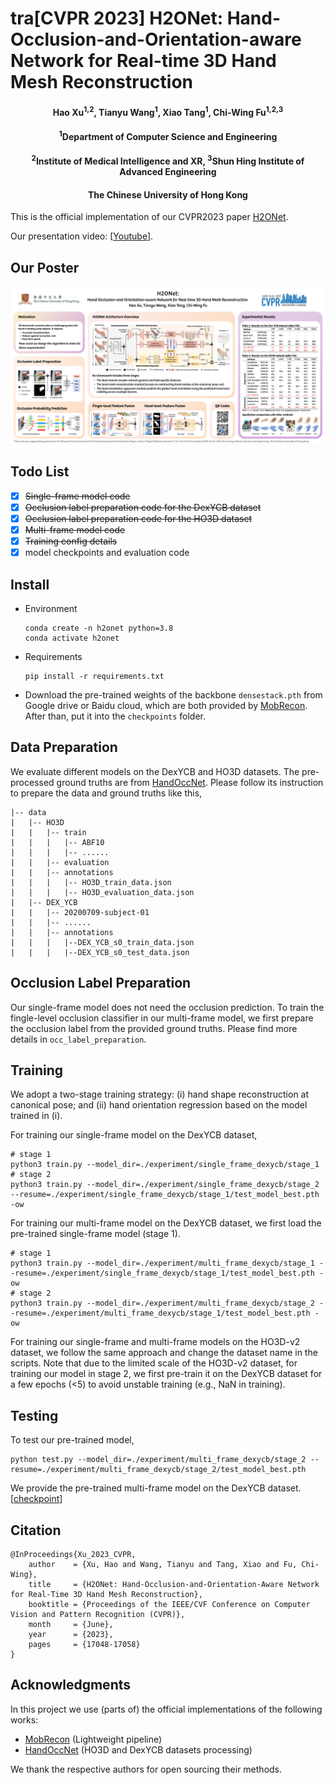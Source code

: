 # tra[CVPR 2023] H2ONet: Hand-Occlusion-and-Orientation-aware Network for Real-time 3D Hand Mesh Reconstruction

<h4 align = "center">Hao Xu<sup>1,2</sup>, Tianyu Wang<sup>1</sup>, Xiao Tang<sup>1</sup>, Chi-Wing Fu<sup>1,2,3</sup></h4>
<h4 align = "center"> <sup>1</sup>Department of Computer Science and Engineering</center></h4>
<h4 align = "center"> <sup>2</sup>Institute of Medical Intelligence and XR, <sup>3</sup>Shun Hing Institute of Advanced Engineering</center></h4>
<h4 align = "center"> The Chinese University of Hong Kong</center></h4>

This is the official implementation of our CVPR2023 paper [H2ONet](https://openaccess.thecvf.com/content/CVPR2023/papers/Xu_H2ONet_Hand-Occlusion-and-Orientation-Aware_Network_for_Real-Time_3D_Hand_Mesh_Reconstruction_CVPR_2023_paper.pdf).

Our presentation video: [[Youtube](https://www.youtube.com/watch?v=JN-G8ePC3Mk)].

## Our Poster

![poster](./files/poster.png)

## Todo List

* [X] ~~Single-frame model code~~
* [X] ~~Occlusion label preparation code for the DexYCB dataset~~
* [X] ~~Occlusion label preparation code for the HO3D dataset~~
* [X] ~~Multi-frame model code~~
* [X] ~~Training config details~~
* [X] model checkpoints and evaluation code

## Install

* Environment
  ```
  conda create -n h2onet python=3.8
  conda activate h2onet
  ```
* Requirements
  ```
  pip install -r requirements.txt
  ```
* Download the pre-trained weights of the backbone `densestack.pth` from Google drive or Baidu cloud, which are both provided by [MobRecon](https://github.com/SeanChenxy/HandMesh). After than, put it into the `checkpoints` folder.

## Data Preparation

We evaluate different models on the DexYCB and HO3D datasets. The pre-processed ground truths are from [HandOccNet](https://github.com/namepllet/HandOccNet). Please follow its instruction to prepare the data and ground truths like this,

```
|-- data  
|   |-- HO3D
|   |   |-- train
|   |   |   |-- ABF10
|   |   |   |-- ......
|   |   |-- evaluation
|   |   |-- annotations
|   |   |   |-- HO3D_train_data.json
|   |   |   |-- HO3D_evaluation_data.json
|   |-- DEX_YCB
|   |   |-- 20200709-subject-01
|   |   |-- ......
|   |   |-- annotations
|   |   |   |--DEX_YCB_s0_train_data.json
|   |   |   |--DEX_YCB_s0_test_data.json
```

## Occlusion Label Preparation

Our single-frame model does not need the occlusion prediction. To train the fingle-level occlusion classifier in our multi-frame model, we first prepare the occlusion label from the provided ground truths. Please find more details in `occ_label_preparation`.

## Training

We adopt a two-stage training strategy: (i) hand shape reconstruction at canonical pose; and (ii) hand orientation regression based on the model trained in (i).

For training our single-frame model on the DexYCB dataset,

```
# stage 1
python3 train.py --model_dir=./experiment/single_frame_dexycb/stage_1
# stage 2
python3 train.py --model_dir=./experiment/single_frame_dexycb/stage_2 --resume=./experiment/single_frame_dexycb/stage_1/test_model_best.pth -ow
```

For training our multi-frame model on the DexYCB dataset, we first load the pre-trained single-frame model (stage 1).

```
# stage 1
python3 train.py --model_dir=./experiment/multi_frame_dexycb/stage_1 --resume=./experiment/single_frame_dexycb/stage_1/test_model_best.pth -ow
# stage 2
python3 train.py --model_dir=./experiment/multi_frame_dexycb/stage_2 --resume=./experiment/multi_frame_dexycb/stage_1/test_model_best.pth -ow
```

For training our single-frame and multi-frame models on the HO3D-v2 dataset, we follow the same approach and change the dataset name in the scripts. Note that due to the limited scale of the HO3D-v2 dataset, for training our model in stage 2, we first pre-train it on the DexYCB dataset for a few epochs (<5) to avoid unstable training (e.g., NaN in training).

## Testing

To test our pre-trained model,

```
python test.py --model_dir=./experiment/multi_frame_dexycb/stage_2 --resume=./experiment/multi_frame_dexycb/stage_2/test_model_best.pth
```

We provide the pre-trained multi-frame model on the DexYCB dataset. [[checkpoint](https://drive.google.com/file/d/11VLYLr5bjqCwUgqdihte1hoIcIrkTHt8/view?usp=sharing)]

## Citation

```
@InProceedings{Xu_2023_CVPR,
    author    = {Xu, Hao and Wang, Tianyu and Tang, Xiao and Fu, Chi-Wing},
    title     = {H2ONet: Hand-Occlusion-and-Orientation-Aware Network for Real-Time 3D Hand Mesh Reconstruction},
    booktitle = {Proceedings of the IEEE/CVF Conference on Computer Vision and Pattern Recognition (CVPR)},
    month     = {June},
    year      = {2023},
    pages     = {17048-17058}
}
```

## Acknowledgments

In this project we use (parts of) the official implementations of the following works:

* [MobRecon](https://github.com/SeanChenxy/HandMesh) (Lightweight pipeline)
* [HandOccNet](https://github.com/namepllet/HandOccNet) (HO3D and DexYCB datasets processing)

We thank the respective authors for open sourcing their methods.
